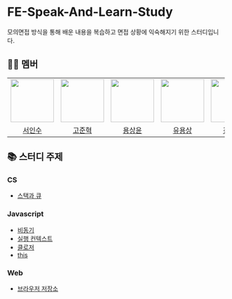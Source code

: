 # FE-Speak-And-Learn-Study

모의면접 방식을 통해 배운 내용을 복습하고 면접 상황에 익숙해지기 위한 스터디입니다.

## 🙋🏻 멤버
<detail>
<table>
  <tr>
    <td align="center">
      <img src="https://avatars.githubusercontent.com/u/52021566?v=4" width="100px;" alt=""/>
    </td>
    <td align="center">
      <img src="https://avatars.githubusercontent.com/u/56826914?v=4" width="100px;" alt=""/>
    </td>
    <td align="center">
      <img src="https://avatars.githubusercontent.com/u/64957267?v=4" width="100px;" alt=""/>
    </td>
    <td align="center">
      <img src="https://avatars.githubusercontent.com/u/59829606?v=4" width="100px;" alt=""/>
    </td>
    <td align="center">
      <img src="https://avatars.githubusercontent.com/u/22411296?v=4" width="100px;" alt=""/>
    </td>
    <td align="center">
      <img src="https://avatars.githubusercontent.com/u/50071076?v=4" width="100px;" alt=""/>
    </td>
  </tr>
  <tr>    
    <td align="center">
      <a href="https://github.com/Outwater">
        <div>서인수</div>
      </a>
    </td>
    <td align="center">
      <a href="https://github.com/mrbartrns">
        <div>고준혁</div>
      </a>
    </td>
    <td align="center">
      <a href="https://github.com/ryong9rrr">
        <div>용상윤</div>
      </a>
    </td>
    <td align="center">
      <a href="https://github.com/Miral3">
        <div>유용상</div>
      </a>
    </td>
    <td align="center">
      <a href="https://github.com/aurora32s">
        <div>진연주</div>
      </a>
    </td>
    <td align="center">
      <a href="https://github.com/sukyeongh">
        <div>황수경</div>
      </a>
    </td>
  </tr>
</table>
</detail>

## 📚 스터디 주제
### CS
- [스택과 큐](CS/스택과큐.md)

### Javascript
- [비동기](Javascript/비동기.md)
- [실행 컨텍스트](Javascript/실행컨텍스트.md)
- [클로저](Javascript/클로저.md)
- [this](Javascript/this.md)

### Web
- [브라우저 저장소](Web/브라우저저장소.md)
